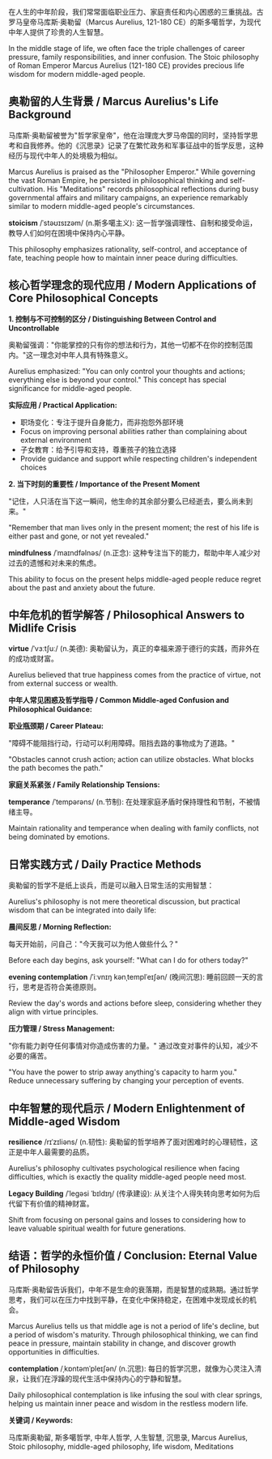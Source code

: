 

在人生的中年阶段，我们常常面临职业压力、家庭责任和内心困惑的三重挑战。古罗马皇帝马库斯·奥勒留（Marcus Aurelius, 121-180 CE）的斯多噶哲学，为现代中年人提供了珍贵的人生智慧。

In the middle stage of life, we often face the triple challenges of career pressure, family responsibilities, and inner confusion. The Stoic philosophy of Roman Emperor Marcus Aurelius (121-180 CE) provides precious life wisdom for modern middle-aged people.

## **奥勒留的人生背景 / Marcus Aurelius's Life Background**

马库斯·奥勒留被誉为"哲学家皇帝"，他在治理庞大罗马帝国的同时，坚持哲学思考和自我修养。他的《沉思录》记录了在繁忙政务和军事征战中的哲学反思，这种经历与现代中年人的处境极为相似。

Marcus Aurelius is praised as the "Philosopher Emperor." While governing the vast Roman Empire, he persisted in philosophical thinking and self-cultivation. His "Meditations" records philosophical reflections during busy governmental affairs and military campaigns, an experience remarkably similar to modern middle-aged people's circumstances.

**stoicism** /ˈstəʊɪsɪzəm/ (n.斯多噶主义): 这一哲学强调理性、自制和接受命运，教导人们如何在困境中保持内心平静。

This philosophy emphasizes rationality, self-control, and acceptance of fate, teaching people how to maintain inner peace during difficulties.

## **核心哲学理念的现代应用 / Modern Applications of Core Philosophical Concepts**

**1. 控制与不可控制的区分 / Distinguishing Between Control and Uncontrollable**

奥勒留强调："你能掌控的只有你的想法和行为，其他一切都不在你的控制范围内。"这一理念对中年人具有特殊意义。

Aurelius emphasized: "You can only control your thoughts and actions; everything else is beyond your control." This concept has special significance for middle-aged people.

**实际应用 / Practical Application:**

- 职场变化：专注于提升自身能力，而非抱怨外部环境
- Focus on improving personal abilities rather than complaining about external environment
- 子女教育：给予引导和支持，尊重孩子的独立选择
- Provide guidance and support while respecting children's independent choices

**2. 当下时刻的重要性 / Importance of the Present Moment**

"记住，人只活在当下这一瞬间，他生命的其余部分要么已经逝去，要么尚未到来。"

"Remember that man lives only in the present moment; the rest of his life is either past and gone, or not yet revealed."

**mindfulness** /ˈmaɪndfəlnəs/ (n.正念): 这种专注当下的能力，帮助中年人减少对过去的遗憾和对未来的焦虑。

This ability to focus on the present helps middle-aged people reduce regret about the past and anxiety about the future.

## **中年危机的哲学解答 / Philosophical Answers to Midlife Crisis**

**virtue** /ˈvɜːtʃuː/ (n.美德): 奥勒留认为，真正的幸福来源于德行的实践，而非外在的成功或财富。

Aurelius believed that true happiness comes from the practice of virtue, not from external success or wealth.

**中年人常见困惑及哲学指导 / Common Middle-aged Confusion and Philosophical Guidance:**

**职业瓶颈期 / Career Plateau:**

"障碍不能阻挡行动，行动可以利用障碍。阻挡去路的事物成为了道路。"

"Obstacles cannot crush action; action can utilize obstacles. What blocks the path becomes the path."

**家庭关系紧张 / Family Relationship Tensions:**

**temperance** /ˈtempərəns/ (n.节制): 在处理家庭矛盾时保持理性和节制，不被情绪主导。

Maintain rationality and temperance when dealing with family conflicts, not being dominated by emotions.

## **日常实践方式 / Daily Practice Methods**

奥勒留的哲学不是纸上谈兵，而是可以融入日常生活的实用智慧：

Aurelius's philosophy is not mere theoretical discussion, but practical wisdom that can be integrated into daily life:

**晨间反思 / Morning Reflection:**

每天开始前，问自己："今天我可以为他人做些什么？"

Before each day begins, ask yourself: "What can I do for others today?"

**evening contemplation** /ˈiːvnɪŋ kənˌtemplˈeɪʃən/ (晚间沉思): 睡前回顾一天的言行，思考是否符合美德原则。

Review the day's words and actions before sleep, considering whether they align with virtue principles.

**压力管理 / Stress Management:**

"你有能力剥夺任何事情对你造成伤害的力量。" 通过改变对事件的认知，减少不必要的痛苦。

"You have the power to strip away anything's capacity to harm you." Reduce unnecessary suffering by changing your perception of events.

## **中年智慧的现代启示 / Modern Enlightenment of Middle-aged Wisdom**

**resilience** /rɪˈzɪliəns/ (n.韧性): 奥勒留的哲学培养了面对困难时的心理韧性，这正是中年人最需要的品质。

Aurelius's philosophy cultivates psychological resilience when facing difficulties, which is exactly the quality middle-aged people need most.

**Legacy Building** /ˈleɡəsi ˈbɪldɪŋ/ (传承建设): 从关注个人得失转向思考如何为后代留下有价值的精神财富。

Shift from focusing on personal gains and losses to considering how to leave valuable spiritual wealth for future generations.

## **结语：哲学的永恒价值 / Conclusion: Eternal Value of Philosophy**

马库斯·奥勒留告诉我们，中年不是生命的衰落期，而是智慧的成熟期。通过哲学思考，我们可以在压力中找到平静，在变化中保持稳定，在困难中发现成长的机会。

Marcus Aurelius tells us that middle age is not a period of life's decline, but a period of wisdom's maturity. Through philosophical thinking, we can find peace in pressure, maintain stability in change, and discover growth opportunities in difficulties.

**contemplation** /ˌkɒntəmˈpleɪʃən/ (n.沉思): 每日的哲学沉思，就像为心灵注入清泉，让我们在浮躁的现代生活中保持内心的宁静和智慧。

Daily philosophical contemplation is like infusing the soul with clear springs, helping us maintain inner peace and wisdom in the restless modern life.

**关键词 / Keywords:**

马库斯奥勒留, 斯多噶哲学, 中年人哲学, 人生智慧, 沉思录, Marcus Aurelius, Stoic philosophy, middle-aged philosophy, life wisdom, Meditations
